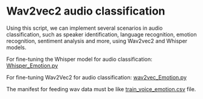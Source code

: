 # Wav2vec2 audio classification
Using this script, we can implement several scenarios in audio classification, such as speaker identification, language recognition, emotion recognition, sentiment analysis and more, using Wav2vec2 and Whisper models. 

For fine-tuning the Whisper model for audio classification: [Whisper_Emotion.py](https://github.com/areffarhadi/Wav2vec2_audio_classification/blob/main/Whisper_Emotion.py) <be>

For fine-tuning Wav2Vec2 for audio classification: [wav2vec_Emotion.py](https://github.com/areffarhadi/Wav2vec2_audio_classification/blob/main/wav2vec_Emotion.py)

The manifest for feeding wav data must be like [train_voice_emotion.csv](https://github.com/areffarhadi/Wav2vec2_audio_classification/blob/main/train_voice_emotion.csv) file.


